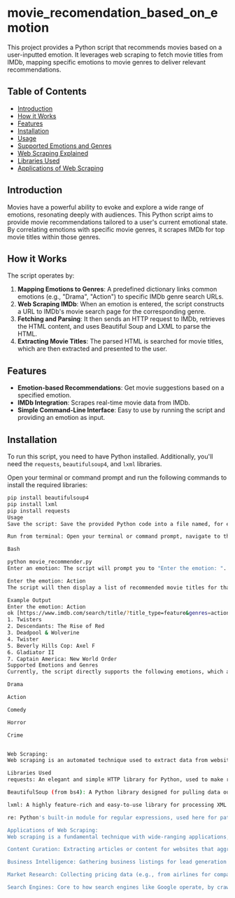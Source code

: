# movie_recomendation_based_on_emotion

This project provides a Python script that recommends movies based on a user-inputted emotion. It leverages web scraping to fetch movie titles from IMDb, mapping specific emotions to movie genres to deliver relevant recommendations.

## Table of Contents

- [Introduction](#introduction)
- [How it Works](#how-it-works)
- [Features](#features)
- [Installation](#installation)
- [Usage](#usage)
- [Supported Emotions and Genres](#supported-emotions-and-genres)
- [Web Scraping Explained](#web-scraping-explained)
- [Libraries Used](#libraries-used)
- [Applications of Web Scraping](#applications-of-web-scraping)

## Introduction

Movies have a powerful ability to evoke and explore a wide range of emotions, resonating deeply with audiences. This Python script aims to provide movie recommendations tailored to a user's current emotional state. By correlating emotions with specific movie genres, it scrapes IMDb for top movie titles within those genres.

## How it Works

The script operates by:
1.  **Mapping Emotions to Genres**: A predefined dictionary links common emotions (e.g., "Drama", "Action") to specific IMDb genre search URLs.
2.  **Web Scraping IMDb**: When an emotion is entered, the script constructs a URL to IMDb's movie search page for the corresponding genre.
3.  **Fetching and Parsing**: It then sends an HTTP request to IMDb, retrieves the HTML content, and uses Beautiful Soup and LXML to parse the HTML.
4.  **Extracting Movie Titles**: The parsed HTML is searched for movie titles, which are then extracted and presented to the user.

## Features

* **Emotion-based Recommendations**: Get movie suggestions based on a specified emotion.
* **IMDb Integration**: Scrapes real-time movie data from IMDb.
* **Simple Command-Line Interface**: Easy to use by running the script and providing an emotion as input.

## Installation

To run this script, you need to have Python installed. Additionally, you'll need the `requests`, `beautifulsoup4`, and `lxml` libraries.

Open your terminal or command prompt and run the following commands to install the required libraries:

```bash
pip install beautifulsoup4
pip install lxml
pip install requests
Usage
Save the script: Save the provided Python code into a file named, for example, movie_recommender.py.

Run from terminal: Open your terminal or command prompt, navigate to the directory where you saved the file, and run the script:

Bash

python movie_recommender.py
Enter an emotion: The script will prompt you to "Enter the emotion: ". Type one of the supported emotions (e.g., "Action", "Drama", "Comedy", "Horror", "Crime") and press Enter.

Enter the emotion: Action
The script will then display a list of recommended movie titles for that emotion.

Example Output
Enter the emotion: Action
ok [https://www.imdb.com/search/title/?title_type=feature&genres=action](https://www.imdb.com/search/title/?title_type=feature&genres=action)
1. Twisters
2. Descendants: The Rise of Red
3. Deadpool & Wolverine
4. Twister
5. Beverly Hills Cop: Axel F
6. Gladiator II
7. Captain America: New World Order
Supported Emotions and Genres
Currently, the script directly supports the following emotions, which are mapped to their respective IMDb genre search pages:

Drama

Action

Comedy

Horror

Crime


Web Scraping:
Web scraping is an automated technique used to extract data from websites. It involves programmatically accessing web pages, retrieving their HTML content, and then parsing that HTML to isolate and extract specific information. This extracted data can then be saved in structured formats for further analysis.

Libraries Used
requests: An elegant and simple HTTP library for Python, used to make requests to web servers (e.g., IMDb) to retrieve their HTML content.

BeautifulSoup (from bs4): A Python library designed for pulling data out of HTML and XML files. It works with a parser to provide idiomatic ways of navigating, searching, and modifying the parse tree.

lxml: A highly feature-rich and easy-to-use library for processing XML and HTML data. It is often used as a fast and powerful parser in conjunction with BeautifulSoup.

re: Python's built-in module for regular expressions, used here for pattern matching to find specific elements (like movie title links) within the HTML.

Applications of Web Scraping:
Web scraping is a fundamental technique with wide-ranging applications, including:

Content Curation: Extracting articles or content for websites that aggregate information.

Business Intelligence: Gathering business listings for lead generation or database building.

Market Research: Collecting pricing data (e.g., from airlines for comparison sites) or product information.

Search Engines: Core to how search engines like Google operate, by crawling and indexing web content.
